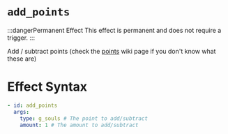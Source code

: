 # `add_points`
:::dangerPermanent Effect
This effect is permanent and does not require a trigger.
:::

Add / subtract points (check the [points](https://plugins.auxilor.io/effects/points) wiki page if you don't know what these are)

# Effect Syntax
```yaml
- id: add_points
  args:
    type: g_souls # The point to add/subtract
    amount: 1 # The amount to add/subtract
```
